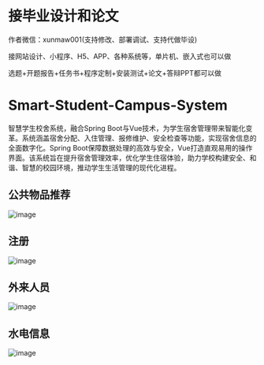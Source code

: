 # 接毕业设计和论文
作者微信：xunmaw001(支持修改、部署调试、支持代做毕设)

接网站设计、小程序、H5、APP、各种系统等，单片机、嵌入式也可以做

选题+开题报告+任务书+程序定制+安装测试+论文+答辩PPT都可以做
# Smart-Student-Campus-System
智慧学生校舍系统，融合Spring Boot与Vue技术，为学生宿舍管理带来智能化变革。系统涵盖宿舍分配、入住管理、报修维护、安全检查等功能，实现宿舍信息的全面数字化。Spring Boot保障数据处理的高效与安全，Vue打造直观易用的操作界面。该系统旨在提升宿舍管理效率，优化学生住宿体验，助力学校构建安全、和谐、智慧的校园环境，推动学生生活管理的现代化进程。
## 公共物品推荐
![image](https://github.com/user-attachments/assets/9b30d0ad-88a5-4bc3-a857-11b45c40c083)
## 注册
![image](https://github.com/user-attachments/assets/650fedb0-6720-48d3-b253-7c03b18e9061)
## 外来人员
![image](https://github.com/user-attachments/assets/1e9f56a1-cdf8-456f-8935-1a8cde72bedb)
## 水电信息
![image](https://github.com/user-attachments/assets/19c42ea1-9abd-4b42-be38-ecada0764374)
